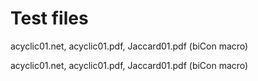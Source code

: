 # Test files

acyclic01.net, acyclic01.pdf, Jaccard01.pdf (biCon macro) 

acyclic01.net, acyclic01.pdf, Jaccard01.pdf (biCon macro) 
